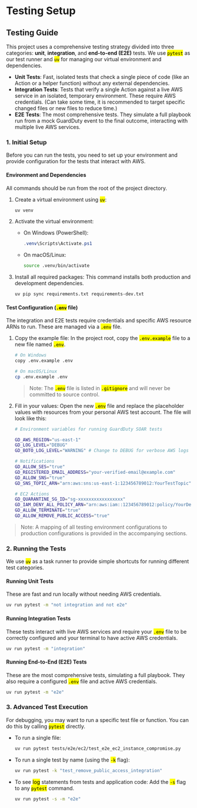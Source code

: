 # Testing Setup

## Testing Guide

This project uses a comprehensive testing strategy divided into three categories: **unit**, **integration**, and **end-to-end (E2E)** tests. We use <mark style="color:$primary;">`pytest`</mark> as our test runner and <mark style="color:$primary;">`uv`</mark> for managing our virtual environment and dependencies.

* **Unit Tests**: Fast, isolated tests that check a single piece of code (like an Action or a helper function) without any external dependencies.
* **Integration Tests**: Tests that verify a single Action against a live AWS service in an isolated, temporary environment. These require AWS credentials. (Can take some time, it is recommended to target specific changed files or new files to reduce time.)
* **E2E Tests**: The most comprehensive tests. They simulate a full playbook run from a mock GuardDuty event to the final outcome, interacting with multiple live AWS services.

### 1. Initial Setup

Before you can run the tests, you need to set up your environment and provide configuration for the tests that interact with AWS.

#### Environment and Dependencies

All commands should be run from the root of the project directory.

1.  Create a virtual environment using <mark style="color:$primary;">`uv`</mark>:

    ```bash
    uv venv
    ```
2. Activate the virtual environment:
   *   On Windows (PowerShell):

       ```powershell
       .venv\Scripts\Activate.ps1
       ```
   *   On macOS/Linux:

       ```bash
       source .venv/bin/activate
       ```
3.  Install all required packages: This command installs both production and development dependencies.

    ```bash
    uv pip sync requirements.txt requirements-dev.txt
    ```

#### Test Configuration (<mark style="color:$primary;">`.env`</mark> file)

The integration and E2E tests require credentials and specific AWS resource ARNs to run. These are managed via a <mark style="color:$primary;">`.env`</mark> file.

1.  Copy the example file: In the project root, copy the <mark style="color:$primary;">`.env.example`</mark> file to a new file named <mark style="color:$primary;">`.env`</mark>.

    ```bash
    # On Windows
    copy .env.example .env

    # On macOS/Linux
    cp .env.example .env
    ```

    > Note: The <mark style="color:$primary;">`.env`</mark> file is listed in <mark style="color:$primary;">`.gitignore`</mark> and will never be committed to source control.
2.  Fill in your values: Open the new <mark style="color:$primary;">`.env`</mark> file and replace the placeholder values with resources from your personal AWS test account. The file will look like this:

    ```bash
    # Environment variables for running GuardDuty SOAR tests

    GD_AWS_REGION="us-east-1"
    GD_LOG_LEVEL="DEBUG"
    GD_BOTO_LOG_LEVEL="WARNING" # Change to DEBUG for verbose AWS logs

    # Notifications
    GD_ALLOW_SES="true"
    GD_REGISTERED_EMAIL_ADDRESS="your-verified-email@example.com"
    GD_ALLOW_SNS="true"
    GD_SNS_TOPIC_ARN="arn:aws:sns:us-east-1:123456789012:YourTestTopic"

    # EC2 Actions
    GD_QUARANTINE_SG_ID="sg-xxxxxxxxxxxxxxxxx"
    GD_IAM_DENY_ALL_POLICY_ARN="arn:aws:iam::123456789012:policy/YourDenyPolicy"
    GD_ALLOW_TERMINATE="true"
    GD_ALLOW_REMOVE_PUBLIC_ACCESS="true"
    ```

> Note: A mapping of all testing environment configurations to production configurations is provided in the accompanying sections.

### 2. Running the Tests

We use <mark style="color:$primary;">`uv`</mark> as a task runner to provide simple shortcuts for running different test categories.

#### Running Unit Tests

These are fast and run locally without needing AWS credentials.

```bash
uv run pytest -m "not integration and not e2e"
```

#### Running Integration Tests

These tests interact with live AWS services and require your <mark style="color:$primary;">`.env`</mark> file to be correctly configured and your terminal to have active AWS credentials.

```bash
uv run pytest -m "integration"
```

#### Running End-to-End (E2E) Tests

These are the most comprehensive tests, simulating a full playbook. They also require a configured <mark style="color:$primary;">`.env`</mark> file and active AWS credentials.

```bash
uv run pytest -m "e2e"
```

### 3. Advanced Test Execution

For debugging, you may want to run a specific test file or function. You can do this by calling <mark style="color:$primary;">`pytest`</mark> directly.

*   To run a single file:

    ```bash
    uv run pytest tests/e2e/ec2/test_e2e_ec2_instance_compromise.py
    ```
*   To run a single test by name (using the <mark style="color:$primary;">`-k`</mark> flag):

    ```bash
    uv run pytest -k "test_remove_public_access_integration"
    ```
*   To see <mark style="color:$primary;">log</mark> statements from tests and application code: Add the <mark style="color:$primary;">`-s`</mark> flag to any <mark style="color:$primary;">`pytest`</mark> command.

    ```bash
    uv run pytest -s -m "e2e"
    ```
